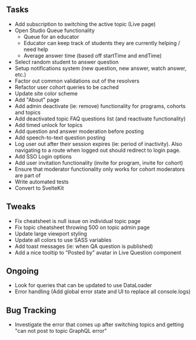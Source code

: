 ## Tasks

- Add subscription to switching the active topic (Live page)
- Open Studio Queue functionality
  - Queue for an educator
  - Educator can keep track of students they are currently helping / need help
  - Average answer time (based off startTime and endTime)
- Select random student to answer question
- Setup notifications system (new question, new answer, watch answer, etc.)
- Factor out common validations out of the resolvers
- Refactor user cohort queries to be cached
- Update site color scheme
- Add "About" page
- Add admin deactivate (ie: remove) functionality for programs, cohorts and topics
- Add deactivated topic FAQ questions list (and reactivate functionality)
- Add timed unlock for topics
- Add question and answer moderation before posting
- Add speech-to-text question posting
- Log user out after their session expires (ie: period of inactivity). Also navigating to a route when logged out should redirect to login page.
- Add SSO Login options
- Add user invitation functionality (invite for program, invite for cohort)
- Ensure that moderator functionality only works for cohort moderators are part of
- Write automated tests
- Convert to SvelteKit

## Tweaks

- Fix cheatsheet is null issue on individual topic page
- Fix topic cheatsheet throwing 500 on topic admin page
- Update large viewport styling
- Update all colors to use SASS variables
- Add toast messages (ie: when QA question is published)
- Add a nice tooltip to "Posted by" avatar in Live Question component

## Ongoing

- Look for queries that can be updated to use DataLoader
- Error handling (Add global error state and UI to replace all console.logs)
 
## Bug Tracking

- Investigate the error that comes up after switching topics and getting "can not post to topic GraphQL error"